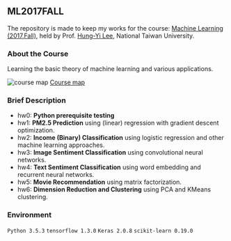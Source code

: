 ## ML2017FALL
The repository is made to keep my works for the course: [Machine Learning (2017,Fall)](http://speech.ee.ntu.edu.tw/~tlkagk/courses_ML17_2.html), 
held by Prof. [Hung-Yi Lee](http://speech.ee.ntu.edu.tw/~tlkagk/), National Taiwan University.
### About the Course
Learning the basic theory of machine learning and various applications.

![course map](http://speech.ee.ntu.edu.tw/~tlkagk/courses/ML_map.png)
[Course map](http://speech.ee.ntu.edu.tw/~tlkagk/courses/ML_map.png)

### Brief Description
- hw0: **Python prerequisite testing**
- hw1: **PM2.5 Prediction** using (linear) regression with gradient descent optimization.
- hw2: **Income (Binary) Classification** using logistic regression and other machine learning approaches.
- hw3: **Image Sentiment Classification** using convolutional neural networks.
- hw4: **Text Sentiment Classification** using word embedding and recurrent neural networks.
- hw5: **Movie Recommendation** using matrix factorization.
- hw6: **Dimension Reduction and Clustering** using PCA and KMeans clustering.

### Environment
`Python 3.5.3` 
`tensorflow 1.3.0` 
`Keras 2.0.8`
`scikit-learn 0.19.0`
